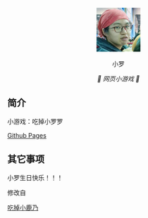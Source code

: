 <p align="center">
  <a href="https://17y9e81.github.io/xiaoluo/"><img src="https://github.com/17Y9E81/xiaoluo/blob/main/static/image/ClickBefore.png" width="100" height="100" alt="小罗"></a>
</p>
<div align="center">

小罗

_🦌 网页小游戏 🥛_

</div>


## 简介

小游戏：吃掉小罗罗

[Github Pages](https://17y9e81.github.io/xiaoluo/)

## 其它事项

小罗生日快乐！！！

修改自

[吃掉小鹿乃](https://17y9e81.github.io/xiaoluo/)
